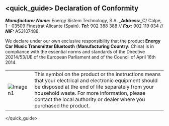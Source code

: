 ## <quick_guide> Declaration of Conformity

_**Manufacturer Name:**_ Energy Sistem Technology, S.A.
_**Address:**_C/ Calpe, 1 - 03509 Finestrat Alicante (Spain).
_**Tel:**_ 902 388 388 // _**Fax:**_ 902 119 034 // _**NIF:**_  A53107488


We declare under our own exclusive responsibility that the product **Energy Car Music Transmitter Bluetooth** (**Manufacturing Country:** China) is in compliance with the essential norms and standards of the Directive 20214/53/UE of the European Parliament and of the Council of April 16th 2014.

|  |  |
|:-------|:-------|
|![Imagen1](http://static.energysistem.com/images/manuals/39930/52d42d0e441fc.jpg) |This symbol on the product or the instructions means that your electrical and electronic equipment should be disposed at the end of life separately from your household waste. For more information, please contact the local authority or dealer where you purchased the product.|

</quick_guide>
